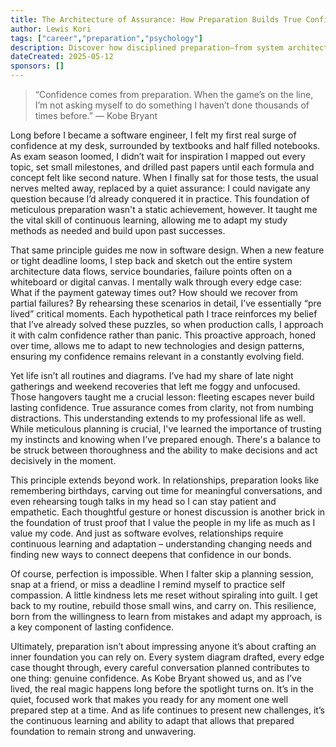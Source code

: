 ```yaml
---
title: The Architecture of Assurance: How Preparation Builds True Confidence
author: Lewis Kori
tags: ["career","preparation","psychology"]
description: Discover how disciplined preparation—from system architecture and edge-case planning to thoughtful personal habits—builds genuine, lasting confidence.
dateCreated: 2025-05-12
sponsors: []
---
```


> “Confidence comes from preparation. When the game’s on the line, I’m not asking myself to do something I haven’t done thousands of times before.”
— Kobe Bryant

Long before I became a software engineer, I felt my first real surge of confidence at my desk, surrounded by textbooks and half filled notebooks. As exam season loomed, I didn’t wait for inspiration I mapped out every topic, set small milestones, and drilled past papers until each formula and concept felt like second nature. When I finally sat for those tests, the usual nerves melted away, replaced by a quiet assurance: I could navigate any question because I’d already conquered it in practice. This foundation of meticulous preparation wasn't a static achievement, however. It taught me the vital skill of continuous learning, allowing me to adapt my study methods as needed and build upon past successes.

That same principle guides me now in software design. When a new feature or tight deadline looms, I step back and sketch out the entire system architecture data flows, service boundaries, failure points often on a whiteboard or digital canvas. I mentally walk through every edge case: What if the payment gateway times out? How should we recover from partial failures? By rehearsing these scenarios in detail, I’ve essentially “pre lived” critical moments. Each hypothetical path I trace reinforces my belief that I’ve already solved these puzzles, so when production calls, I approach it with calm confidence rather than panic. This proactive approach, honed over time, allows me to adapt to new technologies and design patterns, ensuring my confidence remains relevant in a constantly evolving field.

Yet life isn’t all routines and diagrams. I’ve had my share of late night gatherings and weekend recoveries that left me foggy and unfocused. Those hangovers taught me a crucial lesson: fleeting escapes never build lasting confidence. True assurance comes from clarity, not from numbing distractions. This understanding extends to my professional life as well. While meticulous planning is crucial, I've learned the importance of trusting my instincts and knowing when I've prepared enough. There's a balance to be struck between thoroughness and the ability to make decisions and act decisively in the moment.

This principle extends beyond work. In relationships, preparation looks like remembering birthdays, carving out time for meaningful conversations, and even rehearsing tough talks in my head so I can stay patient and empathetic. Each thoughtful gesture or honest discussion is another brick in the foundation of trust proof that I value the people in my life as much as I value my code. And just as software evolves, relationships require continuous learning and adaptation – understanding changing needs and finding new ways to connect deepens that confidence in our bonds.

Of course, perfection is impossible. When I falter skip a planning session, snap at a friend, or miss a deadline I remind myself to practice self compassion. A little kindness lets me reset without spiraling into guilt. I get back to my routine, rebuild those small wins, and carry on. This resilience, born from the willingness to learn from mistakes and adapt my approach, is a key component of lasting confidence.

Ultimately, preparation isn’t about impressing anyone it’s about crafting an inner foundation you can rely on. Every system diagram drafted, every edge case thought through, every careful conversation planned contributes to one thing: genuine confidence. As Kobe Bryant showed us, and as I’ve lived, the real magic happens long before the spotlight turns on. It’s in the quiet, focused work that makes you ready for any moment one well prepared step at a time. And as life continues to present new challenges, it’s the continuous learning and ability to adapt that allows that prepared foundation to remain strong and unwavering.
